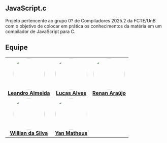 ## JavaScript.c

Projeto pertencente ao grupo 0? de Compiladores 2025.2 da FCTE/UnB com o objetivo de colocar em prática os conhecimentos da matéria em um compilador de JavaScript para C. 

## Equipe

<table align="center">
  <tr>
    <td align="center">
      <img src="https://avatars.githubusercontent.com/u/63979948?v=4" width="100" style="border-radius: 50%;"><br>
      <strong><a href="https://github.com/LeanArs" target="_blank" rel="noopener noreferrer" style="">Leandro Almeida</a></strong><br>
    </td>
    <td align="center">
      <img src="https://avatars.githubusercontent.com/u/155484556?v=4" width="100" style="border-radius: 50%;"><br>
      <strong><a href="https://github.com/LucasAlves71" target="_blank" rel="noopener noreferrer">Lucas Alves</a></strong><br>
    </td>
    <td align="center">
      <img src="https://avatars.githubusercontent.com/u/111506459?v=4" width="100" style="border-radius: 50%;"><br>
      <strong><a href="https://github.com/renantfm4" target="_blank" rel="noopener noreferrer">Renan Araújo</a></strong><br>
    </td>
  </tr>
  <tr>
    <td align="center">
      <img src="https://avatars.githubusercontent.com/u/75449306?v=4" width="100" style="border-radius: 50%;"><br>
      <strong><a href="https://github.com/Wooo589" target="_blank" rel="noopener noreferrer">Willian da Silva</a></strong><br>
    </td>
    <td align="center">
      <img src="https://avatars.githubusercontent.com/u/92001158?v=4" width="100" style="border-radius: 50%;"><br>
      <strong><a href="https://github.com/Yanmatheus0812" target="_blank" rel="noopener noreferrer">Yan Matheus</a></strong><br>
    </td>
  </tr>
</table>